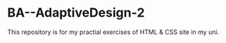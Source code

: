 # BA--AdaptiveDesign-2
This repository is for my practial exercises of HTML &amp; CSS site in my uni.
